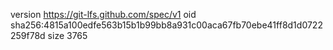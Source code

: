 version https://git-lfs.github.com/spec/v1
oid sha256:4815a100edfe563b15b1b99bb8a931c00aca67fb70ebe41ff8d1d0722259f78d
size 3765
